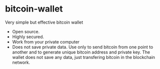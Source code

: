 # bitcoin-wallet
Very simple but effective bitcoin wallet
* Open source. 
* Highly secured. 
* Work from your private computer 
* Does not save private data.
Use only to send bitcoin from one point to another and to generate unique bitcoin address and private key. The wallet does not save any data, just transfering bitcoin in the blockchain network.
